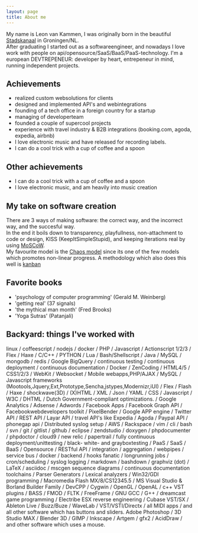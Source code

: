 ```yaml
---
layout: page
title: About me
---
```


My name is Leon van Kammen, I was originally born in the beautiful [Stadskanaal](https://www.google.hu/maps/place/Stadskanaal,+Netherlands/@50.5653345,6.6503423,6z/data=!4m2!3m1!1s0x47c83bb57e3000c9:0xb8497bdac29f4022?hl=en) in Groningen/NL.<br>
After graduating I started out as a softwareengineer, and nowadays I love work with people on api/opensource/SaaS/BaaS/PaaS-technology.
I'm a european DEVTREPENEUR: developer by heart, entrepeneur in mind, running independent projects.

## Achievements

* realized custom websolutions for clients
* designed and implemented API's and webintegrations
* founding of a tech office in a foreign country for a startup
* managing of developerteam
* founded a couple of supercool projects
* experience with travel industry & B2B integrations (booking.com, agoda, expedia, airbnb)
* I love electronic music and have released for recording labels.
* I can do a cool trick with a cup of coffee and a spoon 

## Other achievements 

* I can do a cool trick with a cup of coffee and a spoon
* I love electronic music, and am heavily into music creation

## My take on software creation

There are 3 ways of making software: the correct way, and the incorrect way, and the succesful way.<br>
In the end it boils down to transparency, playfullness, non-attachment to code or design, KISS (KeepItSimpleStupid), and keeping iterations real by using [MoSCoW](https://en.wikipedia.org/wiki/MoSCoW_method).<br>
My favourite model is the [Chaos model](http://en.wikipedia.org/wiki/Chaos_model) since its one of the few models which promotes non-linear progress. A methodology which also does this well is [kanban](https://en.wikipedia.org/wiki/Kanban)

## Favorite books

* 'psychology of computer programming' (Gerald M. Weinberg)
* 'getting real' (37 signals)
* 'the mythical man month' (Fred Brooks)
* 'Yoga Sutras' (Patanjali)

## Backyard: things I've worked with 

linux / coffeescript / nodejs / docker / PHP / Javascript / Actionscript 1/2/3 / Flex / Haxe / C/C++ / PYTHON / Lua / Bash/Shellscript / Java / MySQL / mongodb / redis / Google BigQuery / continuous testing / continuous deployment / continuous documentation / Docker / ZenCoding / HTML4/5 / CSS1/2/3 / WebKit / Websocket / Mobile webapps,PHP/AJAX / MySQL / Javascript frameworks (Mootools,Jquery,Ext,Prototype,Sencha,jstypes,Modernizr,iUI) / Flex / Flash / Haxe / shockwave(3D) / (X)HTML / XML / Json / YAML / CSS / Javascript / W3C / DHTML / Dutch Government-compliant optimizations. / Google Analytics / Adsense / Adwords / Facebook Apps / Facebook Graph API / Facebookwebdevelopers toolkit / PixelBender / Google APP engine / Twitter API / REST API / Layar API / travel API's like Expedia / Agoda / Paypal API / phonegap api / Distributed syslog setup / AWS / Rackspace / vim / cli / bash / svn / git / gitlist / github / eclipse / zendstudio / doxygen / phpdocumenter / phpdoctor / cloud9 / new relic / papertrail / fully continuous deployment/unittesting / black- white- and grayboxtesting / PaaS / SaaS / BaaS / Opensource / RESTful API / integration / aggregation / webpipes / service bus / docker / backend / hooks fanatic / longrunning jobs / cron/scheduling / syslog logging / markdown / bashdown / graphviz (dot) / LaTeX / asciidoc / mscgen sequence diagrams / continuous documentation toolchains / Parser Generators / Lexical analyzers / Win32/GDI programming / Macromedia Flash MX/8/CS12345.5 / MS Visual Studio & Borland Builder Family / DevCPP / Cygwin / OpenGL / OpenAL / c++ VST plugins  / BASS / FMOD / FLTK / FreeFrame / GNU GCC / G++ / dreamcast game programming / Electribe ESX reverse engineering / Cubase VST/SX / Ableton Live / Buzz/Buze / WaveLab / VST/VSTI/Directx / all MIDI apps / and all other software which has buttons and sliders.
Adobe Photoshop / 3D Studio MAX / Blender 3D / GIMP / Inkscape / Artgem / gfx2 / AcidDraw / and other software which uses a mouse. 
